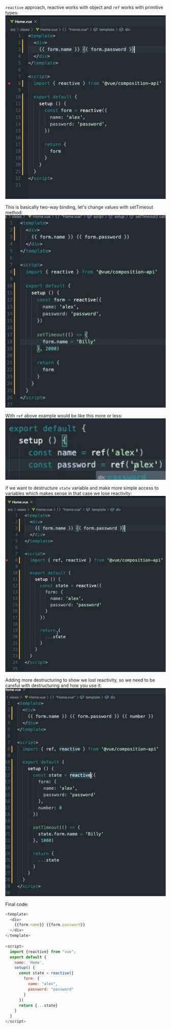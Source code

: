 `reactive` approach, reactive works with object and `ref` works with primitive types:
![](./assets/Pasted%20image%2020221109133457.png)

This is basically two-way binding, let's change values with setTimeout method:
![](./assets/Pasted%20image%2020221109133621.png)

With `ref` above example would be like this more or less:
![](./assets/Pasted%20image%2020221109133738.png)

if we want to destructure `state` variable and make more simple access to variables which makes sense in that case we lose reactivity:
![](./assets/Pasted%20image%2020221109134231.png)

Adding more destructuring to show we lost reactivity, so we need to be careful with destructuring and how you use it: 
![](./assets/Pasted%20image%2020221109134344.png)

Final code:
```js
<template>
  <div>
    {{form.name}} {{form.password}}
  </div>
</template>

<script>
  import {reactive} from "vue";
  export default {
    name: 'Home',
    setup() {
      const state = reactive({
        form: {
          name: "alex",
          password: "password"
        }
      })
      return {...state}
    }
  }
</script>
```